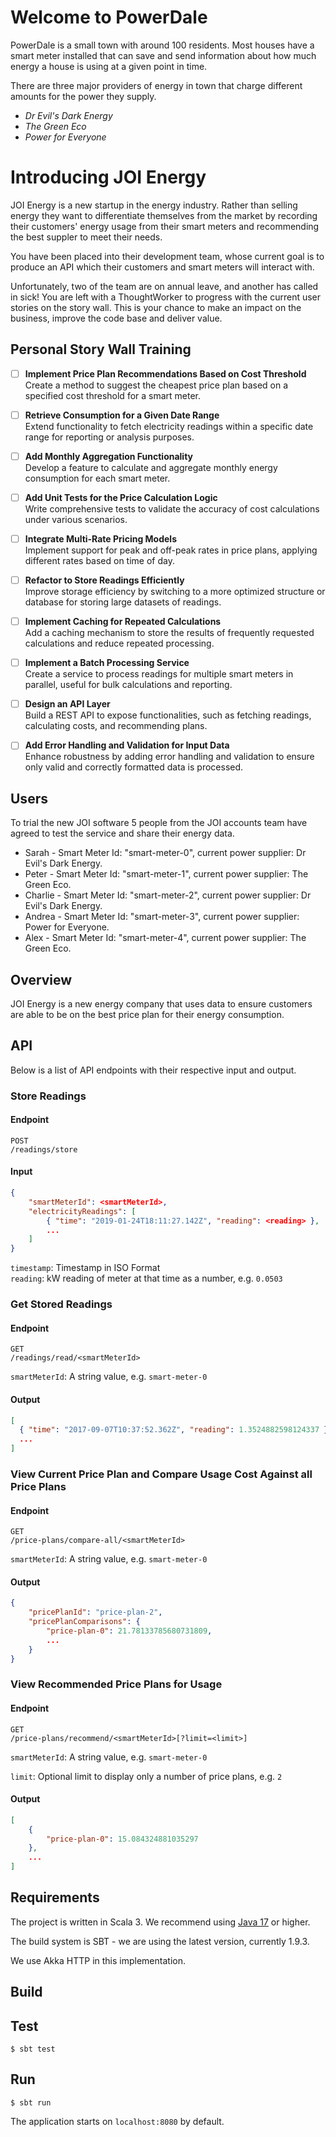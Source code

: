# Welcome to PowerDale

PowerDale is a small town with around 100 residents. Most houses have a smart meter installed that can save and send information
about how much energy a house is using at a given point in time.

There are three major providers of energy in town that charge different amounts for the power they supply.

- _Dr Evil's Dark Energy_
- _The Green Eco_
- _Power for Everyone_

# Introducing JOI Energy

JOI Energy is a new startup in the energy industry.
Rather than selling energy they want to differentiate themselves from the market by recording their customers' energy usage from their smart meters and
recommending the best suppler to meet their needs.

You have been placed into their development team, whose current goal is to produce an API which their customers and smart meters will interact with.

Unfortunately, two of the team are on annual leave, and another has called in sick!
You are left with a ThoughtWorker to progress with the current user stories on the story wall. This is your chance to make an impact on the business, improve the code base and deliver value.

## Personal Story Wall Training

- [ ] **Implement Price Plan Recommendations Based on Cost Threshold**  
  Create a method to suggest the cheapest price plan based on a specified cost threshold for a smart meter.

- [ ] **Retrieve Consumption for a Given Date Range**  
  Extend functionality to fetch electricity readings within a specific date range for reporting or analysis purposes.

- [ ] **Add Monthly Aggregation Functionality**  
  Develop a feature to calculate and aggregate monthly energy consumption for each smart meter.

- [ ] **Add Unit Tests for the Price Calculation Logic**  
  Write comprehensive tests to validate the accuracy of cost calculations under various scenarios.

- [ ] **Integrate Multi-Rate Pricing Models**  
  Implement support for peak and off-peak rates in price plans, applying different rates based on time of day.

- [ ] **Refactor to Store Readings Efficiently**  
  Improve storage efficiency by switching to a more optimized structure or database for storing large datasets of readings.

- [ ] **Implement Caching for Repeated Calculations**  
  Add a caching mechanism to store the results of frequently requested calculations and reduce repeated processing.

- [ ] **Implement a Batch Processing Service**  
  Create a service to process readings for multiple smart meters in parallel, useful for bulk calculations and reporting.

- [ ] **Design an API Layer**  
  Build a REST API to expose functionalities, such as fetching readings, calculating costs, and recommending plans.

- [ ] **Add Error Handling and Validation for Input Data**  
  Enhance robustness by adding error handling and validation to ensure only valid and correctly formatted data is processed.


## Users

To trial the new JOI software 5 people from the JOI accounts team have agreed to test the service and share their energy data.

- Sarah - Smart Meter Id: "smart-meter-0", current power supplier: Dr Evil's Dark Energy.
- Peter - Smart Meter Id: "smart-meter-1", current power supplier: The Green Eco.
- Charlie - Smart Meter Id: "smart-meter-2", current power supplier: Dr Evil's Dark Energy.
- Andrea - Smart Meter Id: "smart-meter-3", current power supplier: Power for Everyone.
- Alex - Smart Meter Id: "smart-meter-4", current power supplier: The Green Eco.

## Overview

JOI Energy is a new energy company that uses data to ensure customers are 
able to be on the best price plan for their energy consumption.

## API

Below is a list of API endpoints with their respective input and output.

### Store Readings

#### Endpoint

```
POST
/readings/store
```

#### Input

```json
{
    "smartMeterId": <smartMeterId>,
    "electricityReadings": [
        { "time": "2019-01-24T18:11:27.142Z", "reading": <reading> },
        ...
    ]
}
```

`timestamp`: Timestamp in ISO Format   
`reading`: kW reading of meter at that time as a number, e.g. `0.0503`

### Get Stored Readings

#### Endpoint

```
GET
/readings/read/<smartMeterId>
```

`smartMeterId`: A string value, e.g. `smart-meter-0`

#### Output

```json
[
  { "time": "2017-09-07T10:37:52.362Z", "reading": 1.3524882598124337 },
  ...
]
```

### View Current Price Plan and Compare Usage Cost Against all Price Plans

#### Endpoint

```
GET
/price-plans/compare-all/<smartMeterId>
```

`smartMeterId`: A string value, e.g. `smart-meter-0`

#### Output

```json
{
    "pricePlanId": "price-plan-2",
    "pricePlanComparisons": { 
        "price-plan-0": 21.78133785680731809,
        ...
    }
}
```

### View Recommended Price Plans for Usage

#### Endpoint

```
GET
/price-plans/recommend/<smartMeterId>[?limit=<limit>]
```

`smartMeterId`: A string value, e.g. `smart-meter-0`

`limit`: Optional limit to display only a number of price plans, e.g. `2`

#### Output

```json
[
    { 
        "price-plan-0": 15.084324881035297
    },
    ...
]
```

## Requirements

The project is written in Scala 3. We recommend using  [Java 17](https://adoptium.net/en-GB/) or higher.

The build system is SBT - we are using the latest version, currently 1.9.3.

We use Akka HTTP in this implementation.

## Build

## Test

```console
$ sbt test
```

## Run

```console
$ sbt run
```

The application starts on `localhost:8080` by default.
